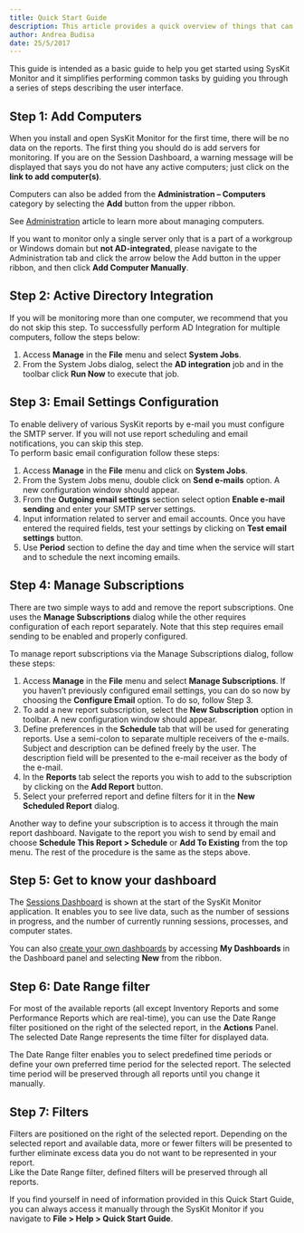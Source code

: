 ```yaml
---
title: Quick Start Guide
description: This article provides a quick overview of things that can be done through the SysKit Monitor UI.
author: Andrea Budisa
date: 25/5/2017
---
```

This guide is intended as a basic guide to help you get started using SysKit Monitor and it simplifies performing common tasks by guiding you through a series of steps describing the user interface.

## Step 1: Add Computers

When you install and open SysKit Monitor for the first time, there will be no data on the reports. The first thing you should do is add servers for monitoring. If you are on the Session Dashboard, a warning message will be displayed that says you do not have any active computers; just click on the __link to add computer(s)__.

Computers can also be added from the __Administration – Computers__ category by selecting the __Add__ button from the upper ribbon.

See [Administration](#internal/get-to-know-syskit-monitor/administration/servers-and-groups) article to learn more about managing computers.

If you want to monitor only a single server only that is a part of a workgroup or Windows domain but __not AD-integrated__, please navigate to the Administration tab and click the arrow below the Add button in the upper ribbon, and then click __Add Computer Manually__.

## Step 2: Active Directory Integration

If you will be monitoring more than one computer, we recommend that you do not skip this step. To successfully perform AD Integration for multiple computers, follow the steps below:

1. Access __Manage__ in the __File__ menu and select __System Jobs__.
2. From the System Jobs dialog, select the __AD integration__ job and in the toolbar click __Run Now__ to execute that job.

## Step 3: Email Settings Configuration

To enable delivery of various SysKit reports by e-mail you must configure the SMTP server. If you will not use report scheduling and email notifications, you can skip this step.  
To perform basic email configuration follow these steps:

1. Access __Manage__ in the __File__ menu and click on __System Jobs__.
2. From the System Jobs menu, double click on __Send e-mails__ option. A new configuration window should appear.
3. From the __Outgoing email settings__ section select option __Enable e-mail sending__ and enter your SMTP server settings.
4. Input information related to server and email accounts. Once you have entered the required fields, test your settings by clicking on __Test email settings__ button.
5. Use __Period__ section to define the day and time when the service will start and to schedule the next incoming emails.

## Step 4: Manage Subscriptions

There are two simple ways to add and remove the report subscriptions. One uses the __Manage Subscriptions__ dialog while the other requires configuration of each report separately. Note that this step requires email sending to be enabled and properly configured.

To manage report subscriptions via the Manage Subscriptions dialog, follow these steps:

1. Access __Manage__ in the __File__ menu and select __Manage Subscriptions__. If you haven’t previously configured email settings, you can do so now by choosing the __Configure Email__ option. To do so, follow Step 3.
2. To add a new report subscription, select the __New Subscription__ option in toolbar. A new configuration window should appear.
3. Define preferences in the __Schedule__ tab that will be used for generating reports. Use a semi-colon to separate multiple receivers of the e-mails. Subject and description can be defined freely by the user. The description field will be presented to the e-mail receiver as the body of the e-mail.
4. In the __Reports__ tab select the reports you wish to add to the subscription by clicking on the __Add Report__ button.
5. Select your preferred report and define filters for it in the __New Scheduled Report__ dialog.

Another way to define your subscription is to access it through the main report dashboard. Navigate to the report you wish to send by email and choose __Schedule This Report > Schedule__ or __Add To Existing__ from the top menu. The rest of the procedure is the same as the steps above.

## Step 5: Get to know your dashboard

The [Sessions Dashboard](#internal/get-to-know-syskit-monitor/dashboards/sessions-dashboard) is shown at the start of the SysKit Monitor application. It enables you to see live data, such as the number of sessions in progress, and the number of currently running sessions, processes, and computer states.

You can also [create your own dashboards](#internal/how-to/dashboards/create-custom-dashboard) by accessing __My Dashboards__ in the Dashboard panel and selecting __New__ from the ribbon.

## Step 6: Date Range filter

For most of the available reports (all except Inventory Reports and some Performance Reports which are real-time), you can use the Date Range filter positioned on the right of the selected report, in the __Actions__ Panel. The selected Date Range represents the time filter for displayed data.

The Date Range filter enables you to select predefined time periods or define your own preferred time period for the selected report.
The selected time period will be preserved through all reports until you change it manually.

## Step 7: Filters

Filters are positioned on the right of the selected report. Depending on the selected report and available data, more or fewer filters will be presented to further eliminate excess data you do not want to be represented in your report.  
Like the Date Range filter, defined filters will be preserved through all reports.

If you find yourself in need of information provided in this Quick Start Guide, you can always access it manually through the SysKit Monitor if you navigate to __File > Help > Quick Start Guide__.